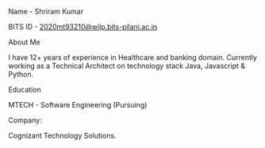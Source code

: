 Name - Shriram Kumar

BITS ID - 2020mt93210@wilp.bits-pilani.ac.in

About Me

I have 12+ years of experience in Healthcare and banking domain. Currently working as a Technical Architect on technology stack Java, Javascript & Python.

Education

MTECH - Software Engineering (Pursuing)

Company:

Cognizant Technology Solutions.
